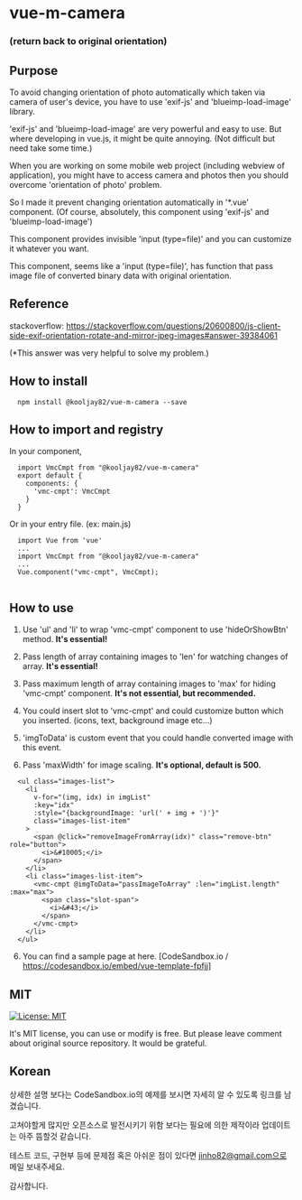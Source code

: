 # vue-m-camera
### (return back to original orientation)

## Purpose

To avoid changing orientation of photo automatically which taken via camera of user's device, you have to use 'exif-js' and 'blueimp-load-image' library.

'exif-js' and 'blueimp-load-image' are very powerful and easy to use. But where developing in vue.js, it might be quite annoying. (Not difficult but need take some time.)

When you are working on some mobile web project (including webview of application), you might have to access camera and photos then you should overcome 'orientation of photo' problem.

So I made it prevent changing orientation automatically in '*.vue' component. (Of course, absolutely, this component using 'exif-js' and 'blueimp-load-image')

This component provides invisible 'input (type=file)' and you can customize it whatever you want.

This component, seems like a 'input (type=file)', has function that pass image file of converted binary data with original orientation.

## Reference

stackoverflow: https://stackoverflow.com/questions/20600800/js-client-side-exif-orientation-rotate-and-mirror-jpeg-images#answer-39384061

(*This answer was very helpful to solve my problem.)

## How to install

```
  npm install @kooljay82/vue-m-camera --save
```

## How to import and registry

In your component,

```
  import VmcCmpt from "@kooljay82/vue-m-camera"
  export default {
    components: {
      'vmc-cmpt': VmcCmpt
    }
  }
```
Or in your entry file. (ex: main.js)

```
  import Vue from 'vue'
  ...
  import VmcCmpt from "@kooljay82/vue-m-camera"
  ...
  Vue.component("vmc-cmpt", VmcCmpt);
  
```

## How to use

1. Use 'ul' and 'li' to wrap 'vmc-cmpt' component to use 'hideOrShowBtn' method. **It's essential!**

2. Pass length of array containing images to 'len' for watching changes of array. **It's essential!**

3. Pass maximum length of array containing images to 'max' for hiding 'vmc-cmpt' component. **It's not essential, but recommended.**

4. You could insert slot to 'vmc-cmpt' and could customize button which you inserted. (icons, text, background image etc...)

5. 'imgToData' is custom event that you could handle converted image with this event.

6. Pass 'maxWidth' for image scaling. **It's optional, default is 500.**

```
  <ul class="images-list">
    <li
      v-for="(img, idx) in imgList"
      :key="idx"
      :style="{backgroundImage: 'url(' + img + ')'}"
      class="images-list-item"
    >
      <span @click="removeImageFromArray(idx)" class="remove-btn" role="button">
        <i>&#10005;</i>
      </span>
    </li>
    <li class="images-list-item">
      <vmc-cmpt @imgToData="passImageToArray" :len="imgList.length" :max="max">
        <span class="slot-span">
          <i>&#43;</i>
        </span>
      </vmc-cmpt>
    </li>
  </ul>
```

6. You can find a sample page at here. [CodeSandbox.io / https://codesandbox.io/embed/vue-template-fpfjj]

## MIT

[![License: MIT](https://img.shields.io/badge/License-MIT-yellow.svg)](https://opensource.org/licenses/MIT)

It's MIT license, you can use or modify is free. But please leave comment about original source repository. It would be grateful.

## Korean

상세한 설명 보다는 CodeSandbox.io의 예제를 보시면 자세히 알 수 있도록 링크를 남겼습니다.

고쳐야할게 많지만 오픈소스로 발전시키기 위함 보다는 필요에 의한 제작이라 업데이트는 아주 뜸할것 같습니다.

테스트 코드, 구현부 등에 문제점 혹은 아쉬운 점이 있다면 jinho82@gmail.com으로 메일 보내주세요.

감사합니다.